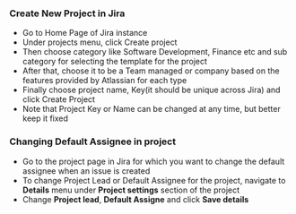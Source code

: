### Create New Project in Jira
* Go to Home Page of Jira instance
* Under projects menu, click Create project
* Then choose category like Software Development, Finance etc and sub category for selecting the template for the project
* After that, choose it to be a Team managed or company based on the features provided by Atlassian for each type
* Finally choose project name, Key(it should be unique across Jira) and click Create Project
* Note that Project Key or Name can be changed at any time, but better keep it fixed

### Changing Default Assignee in project
* Go to the project page in Jira for which you want to change the default assignee when an issue is created
* To change Project Lead or Default Assignee for the project, navigate to **Details** menu under **Project settings** section of the project
* Change **Project lead**, **Default Assigne** and click **Save details**

